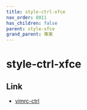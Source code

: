 ```yaml
---
title: style-ctrl-xfce
nav_order: 8011
has_children: false
parent: style-xfce
grand_parent: 專案
---
```


# style-ctrl-xfce


## Link

* [vimrc-ctrl](https://github.com/samwhelp/note-about-manjaro/tree/gh-pages/_demo/project/style-xfce/style-ctrl)
